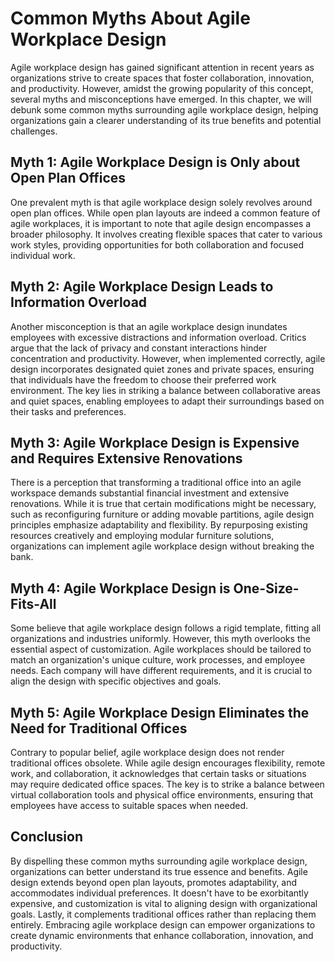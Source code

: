 Common Myths About Agile Workplace Design
==================================================



Agile workplace design has gained significant attention in recent years as organizations strive to create spaces that foster collaboration, innovation, and productivity. However, amidst the growing popularity of this concept, several myths and misconceptions have emerged. In this chapter, we will debunk some common myths surrounding agile workplace design, helping organizations gain a clearer understanding of its true benefits and potential challenges.

Myth 1: Agile Workplace Design is Only about Open Plan Offices
--------------------------------------------------------------

One prevalent myth is that agile workplace design solely revolves around open plan offices. While open plan layouts are indeed a common feature of agile workplaces, it is important to note that agile design encompasses a broader philosophy. It involves creating flexible spaces that cater to various work styles, providing opportunities for both collaboration and focused individual work.

Myth 2: Agile Workplace Design Leads to Information Overload
------------------------------------------------------------

Another misconception is that an agile workplace design inundates employees with excessive distractions and information overload. Critics argue that the lack of privacy and constant interactions hinder concentration and productivity. However, when implemented correctly, agile design incorporates designated quiet zones and private spaces, ensuring that individuals have the freedom to choose their preferred work environment. The key lies in striking a balance between collaborative areas and quiet spaces, enabling employees to adapt their surroundings based on their tasks and preferences.

Myth 3: Agile Workplace Design is Expensive and Requires Extensive Renovations
------------------------------------------------------------------------------

There is a perception that transforming a traditional office into an agile workspace demands substantial financial investment and extensive renovations. While it is true that certain modifications might be necessary, such as reconfiguring furniture or adding movable partitions, agile design principles emphasize adaptability and flexibility. By repurposing existing resources creatively and employing modular furniture solutions, organizations can implement agile workplace design without breaking the bank.

Myth 4: Agile Workplace Design is One-Size-Fits-All
---------------------------------------------------

Some believe that agile workplace design follows a rigid template, fitting all organizations and industries uniformly. However, this myth overlooks the essential aspect of customization. Agile workplaces should be tailored to match an organization's unique culture, work processes, and employee needs. Each company will have different requirements, and it is crucial to align the design with specific objectives and goals.

Myth 5: Agile Workplace Design Eliminates the Need for Traditional Offices
--------------------------------------------------------------------------

Contrary to popular belief, agile workplace design does not render traditional offices obsolete. While agile design encourages flexibility, remote work, and collaboration, it acknowledges that certain tasks or situations may require dedicated office spaces. The key is to strike a balance between virtual collaboration tools and physical office environments, ensuring that employees have access to suitable spaces when needed.

Conclusion
----------

By dispelling these common myths surrounding agile workplace design, organizations can better understand its true essence and benefits. Agile design extends beyond open plan layouts, promotes adaptability, and accommodates individual preferences. It doesn't have to be exorbitantly expensive, and customization is vital to aligning design with organizational goals. Lastly, it complements traditional offices rather than replacing them entirely. Embracing agile workplace design can empower organizations to create dynamic environments that enhance collaboration, innovation, and productivity.

